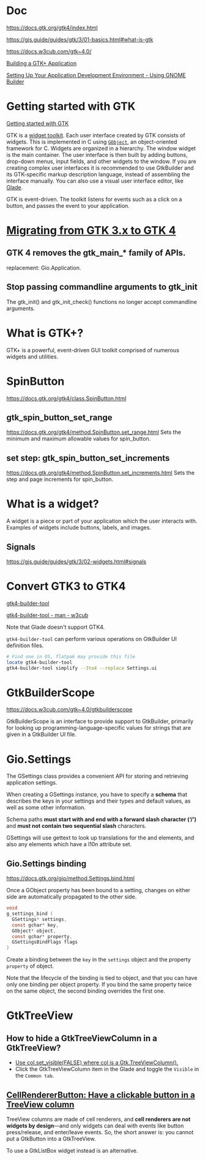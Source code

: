 # Doc
https://docs.gtk.org/gtk4/index.html

https://gjs.guide/guides/gtk/3/01-basics.html#what-is-gtk

https://docs.w3cub.com/gtk~4.0/

[Building a GTK+ Application](https://gjs.guide/guides/gtk/3/10-building-app.html#using-gtk-application)

[Setting Up Your Application Development Environment - Using GNOME Builder](https://gjs.guide/guides/gtk/3/12-app-dev.html#using-gnome-builder)

# Getting started with GTK
[Getting started with GTK](https://docs.gtk.org/gtk4/getting_started.html)

GTK is a [widget toolkit](http://en.wikipedia.org/wiki/Widget_toolkit). Each user interface created by GTK consists of widgets. This is implemented in C using [`GObject`](https://docs.gtk.org/gobject/class.Object.html), an object-oriented framework for C. Widgets are organized in a hierarchy. The window widget is the main container. The user interface is then built by adding buttons, drop-down menus, input fields, and other widgets to the window. If you are creating complex user interfaces it is recommended to use GtkBuilder and its GTK\-specific markup description language, instead of assembling the interface manually. You can also use a visual user interface editor, like [Glade](https://glade.gnome.org/).


GTK is event-driven. The toolkit listens for events such as a click on a button, and passes the event to your application.

## 

# [Migrating from GTK 3.x to GTK 4](https://docs.gtk.org/gtk4/migrating-3to4.html)

## GTK 4 removes the gtk_main_* family of APIs. 
replacement:
Gio.Application.

## Stop passing commandline arguments to gtk_init
The gtk_init() and gtk_init_check() functions no longer accept commandline arguments.



# What is GTK+?
GTK+ is a powerful, event-driven GUI toolkit comprised of numerous widgets and utilities.

# SpinButton
https://docs.gtk.org/gtk4/class.SpinButton.html

## gtk_spin_button_set_range
https://docs.gtk.org/gtk4/method.SpinButton.set_range.html
Sets the minimum and maximum allowable values for spin_button.

## set step: gtk_spin_button_set_increments
https://docs.gtk.org/gtk4/method.SpinButton.set_increments.html
Sets the step and page increments for spin_button.

# What is a widget?
A widget is a piece or part of your application which the user interacts with. Examples of widgets include buttons, labels, and images.

## Signals
https://gjs.guide/guides/gtk/3/02-widgets.html#signals

# Convert GTK3 to GTK4
[gtk4-builder-tool](https://gitlab.gnome.org/GNOME/gtk/-/blob/master/docs/reference/gtk/gtk4-builder-tool.rst)

[gtk4-builder-tool - man - w3cub](https://docs.w3cub.com/gtk~4.0/gtk4-builder-tool)

Note that Glade doesn't support GTK4.

`gtk4-builder-tool` can perform various operations on GtkBuilder UI definition
files.

``` Bash
# Find one in OS, flatpak may provide this file
locate gtk4-builder-tool
gtk4-builder-tool simplify --3to4 --replace Settings.ui
```

# GtkBuilderScope
https://docs.w3cub.com/gtk~4.0/gtkbuilderscope

GtkBuilderScope is an interface to provide support to GtkBuilder, primarily for looking up programming-language-specific values for strings that are given in a GtkBuilder UI file.

# Gio.Settings
The GSettings class provides a convenient API for storing and retrieving application settings.

When creating a GSettings instance, you have to specify a **schema** that describes the keys in your settings and their types and default values, as well as some other information.

Schema paths **must start with and end with a forward slash character (‘/’)** and **must not contain two sequential slash** characters.

GSettings will use gettext to look up translations for the
and elements, and also any elements which have a l10n attribute set.

## Gio.Settings binding
https://docs.gtk.org/gio/method.Settings.bind.html

Once a GObject property has been bound to a setting, changes on either side are automatically propagated to the other side.

``` c
void
g_settings_bind (
  GSettings* settings,
  const gchar* key,
  GObject* object,
  const gchar* property,
  GSettingsBindFlags flags
)
```
Create a binding between the `key` in the `settings` object and the property `property` of object.



Note that the lifecycle of the binding is tied to object, and that you can have only one binding per object property. If you bind the same property twice on the same object, the second binding overrides the first one.

# GtkTreeView

## How to hide a GtkTreeViewColumn in a GtkTreeView?

* [Use col.set_visible(FALSE) where col is a Gtk.TreeViewColumn().](https://pygtk.daa.com.narkive.com/CVYaqPZX/hide-a-column-in-a-treeview)
* Click the GtkTreeViewColumn item in the Glade and toggle the `Visible` in the `Common tab`.

## [CellRendererButton: Have a clickable button in a TreeView column](https://discourse.gnome.org/t/cellrendererbutton-have-a-clickable-button-in-a-treeview-column/2103)

TreeView columns are made of cell renderers, and **cell renderers are not widgets by design**—and only widgets can deal with events like button press/release, and enter/leave events. So, the short answer is: you cannot put a GtkButton into a GtkTreeView.

To use a GtkListBox widget instead is an alternative.





